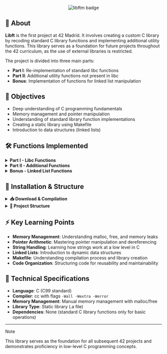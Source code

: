 
<p align="center">
  <img src="https://raw.githubusercontent.com/ayogun/42-project-badges/main/badges/libftm.png" alt="libftm badge">
</p>

## 📖 About

**Libft** is the first project at 42 Madrid. It involves creating a custom C library by recoding standard C library functions and implementing additional utility functions. This library serves as a foundation for future projects throughout the 42 curriculum, as the use of external libraries is restricted.

The project is divided into three main parts:
- **Part I**: Re-implementation of standard libc functions
- **Part II**: Additional utility functions not present in libc
- **Bonus**: Implementation of functions for linked list manipulation

## 🎯 Objectives

- Deep understanding of C programming fundamentals
- Memory management and pointer manipulation
- Understanding of standard library function implementations
- Creating a static library using Makefile
- Introduction to data structures (linked lists)

## 🛠️ Functions Implemented

<details>
<summary><strong>Part I - Libc Functions</strong></summary>

### Character classification & Conversion
- `ft_isalpha` - Check if character is alphabetic
- `ft_isdigit` - Check if character is a digit
- `ft_isalnum` - Check if character is alphanumeric
- `ft_isascii` - Check if character is ASCII
- `ft_isprint` - Check if character is printable
- `ft_toupper` - Convert to uppercase
- `ft_tolower` - Convert to lowercase

### String manipulation
- `ft_strlen` - Calculate length of string
- `ft_strchr` - Locate character in string
- `ft_strrchr` - Locate character in string (reverse)
- `ft_strncmp` - Compare strings up to n characters
- `ft_strlcpy` - Copy string with size limit

  <details>
  <summary><code>ft_strlcat</code> - Concatenate strings with size limit</summary>
  
  - [English](https://github.com/ravazque/libft/blob/main/docs/ft_strlcat_en.md)
  - [Español](https://github.com/ravazque/libft/blob/main/docs/ft_strlcat_es.md)
  
  </details>

- `ft_strnstr` - Locate substring in string

### Memory functions
- `ft_memset` - Fill memory with constant byte
- `ft_bzero` - Zero a byte string
- `ft_memcpy` - Copy memory area
- `ft_memmove` - Copy memory area (handles overlap)
- `ft_memchr` - Scan memory for character
- `ft_memcmp` - Compare memory areas

### Conversion
- `ft_atoi` - Convert string to integer
- `ft_calloc` - Allocate and zero memory
- `ft_strdup` - Duplicate string

</details>

<details>
<summary><strong>Part II - Additional Functions</strong></summary>

### Functions that aren't in the standard C library

- `ft_substr` - Extract substring from string
- `ft_strjoin` - Concatenate two strings
- `ft_strtrim` - Trim characters from beginning and end
- `ft_split` - Split string using delimiter
- `ft_itoa` - Convert integer to string
- `ft_strmapi` - Apply function to each character with index
- `ft_striteri` - Apply function to each character (in place)
- `ft_putchar_fd` - Output character to file descriptor
- `ft_putstr_fd` - Output string to file descriptor
- `ft_putendl_fd` - Output string with newline to file descriptor
- `ft_putnbr_fd` - Output number to file descriptor

</details>

<details>
<summary><strong>Bonus - Linked List Functions</strong></summary>

### List in C

- `ft_lstnew` - Create new list element
- `ft_lstadd_front` - Add element at beginning of list
- `ft_lstsize` - Count elements in list
- `ft_lstlast` - Return last element of list
- `ft_lstadd_back` - Add element at end of list
- `ft_lstdelone` - Delete single element
- `ft_lstclear` - Delete and free list
- `ft_lstiter` - Apply function to each element
- `ft_lstmap` - Apply function and create new list

</details>

## 🚀 Installation & Structure

<details>
<summary><strong>📥 Download & Compilation</strong></summary>
    
<br>

```bash
# Clone the repository
git clone https://github.com/ravazque/libft.git
cd libft

# Compile the library
make

# Compile with bonus functions
make bonus

# Clean object files
make clean

# Clean everything including library
make fclean

# Recompile everything
make re
```

<br>

</details>

<details>
<summary><strong>📁 Project Structure</strong></summary>

<br>

```
libft/
├──┬ include/
│  └── libft.h        # Header file with function prototypes
├──┬ include/
│  └──ft_*.c          # Source files for each function
├── Makefile          # Compilation rules
└── README.md         # Project documentation
```

<br>

</details>

## ⚡ Key Learning Points

- **Memory Management**: Understanding malloc, free, and memory leaks
- **Pointer Arithmetic**: Mastering pointer manipulation and dereferencing
- **String Handling**: Learning how strings work at a low level in C
- **Linked Lists**: Introduction to dynamic data structures
- **Makefile**: Understanding compilation process and library creation
- **Code Organization**: Structuring code for reusability and maintainability


## 🔧 Technical Specifications

- **Language**: C (C99 standard)
- **Compiler**: cc with flags `-Wall -Wextra -Werror`
- **Memory Management**: Manual memory management with malloc/free
- **Library Type**: Static library (.a file)
- **Dependencies**: None (standard C library functions only for basic operations)

---

> [!NOTE]
> This library serves as the foundation for all subsequent 42 projects and demonstrates proficiency in low-level C programming concepts.
